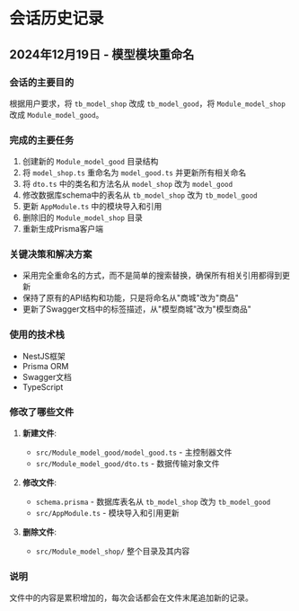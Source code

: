 # 会话历史记录

## 2024年12月19日 - 模型模块重命名

### 会话的主要目的
根据用户要求，将 `tb_model_shop` 改成 `tb_model_good`，将 `Module_model_shop` 改成 `Module_model_good`。

### 完成的主要任务
1. 创建新的 `Module_model_good` 目录结构
2. 将 `model_shop.ts` 重命名为 `model_good.ts` 并更新所有相关命名
3. 将 `dto.ts` 中的类名和方法名从 `model_shop` 改为 `model_good`
4. 修改数据库schema中的表名从 `tb_model_shop` 改为 `tb_model_good`
5. 更新 `AppModule.ts` 中的模块导入和引用
6. 删除旧的 `Module_model_shop` 目录
7. 重新生成Prisma客户端

### 关键决策和解决方案
- 采用完全重命名的方式，而不是简单的搜索替换，确保所有相关引用都得到更新
- 保持了原有的API结构和功能，只是将命名从"商城"改为"商品"
- 更新了Swagger文档中的标签描述，从"模型商城"改为"模型商品"

### 使用的技术栈
- NestJS框架
- Prisma ORM
- Swagger文档
- TypeScript

### 修改了哪些文件
1. **新建文件**:
   - `src/Module_model_good/model_good.ts` - 主控制器文件
   - `src/Module_model_good/dto.ts` - 数据传输对象文件

2. **修改文件**:
   - `schema.prisma` - 数据库表名从 `tb_model_shop` 改为 `tb_model_good`
   - `src/AppModule.ts` - 模块导入和引用更新

3. **删除文件**:
   - `src/Module_model_shop/` 整个目录及其内容

### 说明
文件中的内容是累积增加的，每次会话都会在文件末尾追加新的记录。




